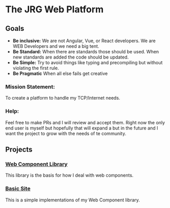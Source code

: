 # The JRG Web Platform

## Goals

* **Be inclusive:** We are not Angular, Vue, or React developers. We are WEB Developers and we need a big tent.
* **Be Standard:** When there are standards those should be used. When new standards are added the code should be updated.
* **Be Simple:** Try to avoid things like typing and precompiling but without violating the first rule.
* **Be Pragmatic** When all else fails get creative

### Mission Statement: 
  To create a platform to handle my TCP/Internet needs. 

### Help:
  Feel free to make PRs and I will review and accept them. Right now the only end user is myself but hopefully that will expand a but in the future and I want the project to grow with the needs of te community.

## Projects

### [Web Component Library][1]

This library is the basis for how I deal with web components.

### [Basic Site][2]

This is a simple implementations of my Web Component library.



[1]: ./jrg-ui
[2]: ./jrg-site